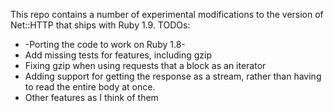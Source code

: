 This repo contains a number of experimental modifications to the version of Net::HTTP that ships with Ruby 1.9. TODOs:

* -Porting the code to work on Ruby 1.8-
* Add missing tests for features, including gzip
* Fixing gzip when using requests that a block as an iterator
* Adding support for getting the response as a stream, rather than having to read the entire body at once.
* Other features as I think of them
